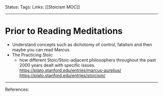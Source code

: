 Status:
Tags:
Links: [[Stoicism MOC]]
___
# Prior to Reading Meditations
- Understand concepts such as dichotomy of control, fatalism and then maybe you can read Marcus.
- The Practicing Stoic
	- how different Stoic/Stoic-adjacent philosophers throughout the past 2000 years dealt with specific issues.
https://plato.stanford.edu/entries/marcus-aurelius/
https://plato.stanford.edu/entries/stoicism/
___
References: